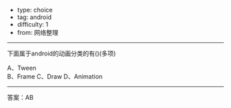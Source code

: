 - type: choice
- tag: android
- difficulty:  1
- from: 网络整理

--------

下面属于android的动画分类的有()(多项)

A、Tween  
B、Frame
C、Draw
D、Animation

---------

答案：AB

